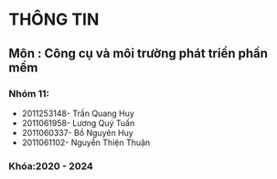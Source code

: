 # THÔNG TIN
## Môn : Công cụ và môi trường phát triển phần mềm
### Nhóm 11:

- 2011253148- Trần Quang Huy 
- 2011061958- Lương Quý Tuấn
- 2011060337- Bồ Nguyên Huy
- 2011061102- Nguyễn Thiện Thuận
### Khóa:2020 - 2024
